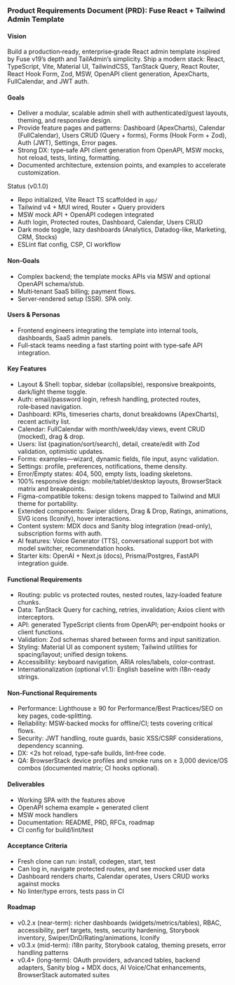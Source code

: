 ### Product Requirements Document (PRD): Fuse React + Tailwind Admin Template

#### Vision
Build a production‑ready, enterprise‑grade React admin template inspired by Fuse v19’s depth and TailAdmin’s simplicity. Ship a modern stack: React, TypeScript, Vite, Material UI, TailwindCSS, TanStack Query, React Router, React Hook Form, Zod, MSW, OpenAPI client generation, ApexCharts, FullCalendar, and JWT auth.

#### Goals
- Deliver a modular, scalable admin shell with authenticated/guest layouts, theming, and responsive design.
- Provide feature pages and patterns: Dashboard (ApexCharts), Calendar (FullCalendar), Users CRUD (Query + forms), Forms (Hook Form + Zod), Auth (JWT), Settings, Error pages.
- Strong DX: type‑safe API client generation from OpenAPI, MSW mocks, hot reload, tests, linting, formatting.
- Documented architecture, extension points, and examples to accelerate customization.

Status (v0.1.0)
- Repo initialized, Vite React TS scaffolded in `app/`
- Tailwind v4 + MUI wired, Router + Query providers
- MSW mock API + OpenAPI codegen integrated
- Auth login, Protected routes, Dashboard, Calendar, Users CRUD
- Dark mode toggle, lazy dashboards (Analytics, Datadog-like, Marketing, CRM, Stocks)
- ESLint flat config, CSP, CI workflow

#### Non‑Goals
- Complex backend; the template mocks APIs via MSW and optional OpenAPI schema/stub.
- Multi‑tenant SaaS billing; payment flows.
- Server‑rendered setup (SSR). SPA only.

#### Users & Personas
- Frontend engineers integrating the template into internal tools, dashboards, SaaS admin panels.
- Full‑stack teams needing a fast starting point with type‑safe API integration.

#### Key Features
- Layout & Shell: topbar, sidebar (collapsible), responsive breakpoints, dark/light theme toggle.
- Auth: email/password login, refresh handling, protected routes, role‑based navigation.
- Dashboard: KPIs, timeseries charts, donut breakdowns (ApexCharts), recent activity list.
- Calendar: FullCalendar with month/week/day views, event CRUD (mocked), drag & drop.
- Users: list (pagination/sort/search), detail, create/edit with Zod validation, optimistic updates.
- Forms: examples—wizard, dynamic fields, file input, async validation.
- Settings: profile, preferences, notifications, theme density.
- Error/Empty states: 404, 500, empty lists, loading skeletons.
- 100% responsive design: mobile/tablet/desktop layouts, BrowserStack matrix and breakpoints.
- Figma-compatible tokens: design tokens mapped to Tailwind and MUI theme for portability.
- Extended components: Swiper sliders, Drag & Drop, Ratings, animations, SVG icons (Iconify), hover interactions.
- Content system: MDX docs and Sanity blog integration (read-only), subscription forms with auth.
- AI features: Voice Generator (TTS), conversational support bot with model switcher, recommendation hooks.
- Starter kits: OpenAI + Next.js (docs), Prisma/Postgres, FastAPI integration guide.

#### Functional Requirements
- Routing: public vs protected routes, nested routes, lazy‑loaded feature chunks.
- Data: TanStack Query for caching, retries, invalidation; Axios client with interceptors.
- API: generated TypeScript clients from OpenAPI; per‑endpoint hooks or client functions.
- Validation: Zod schemas shared between forms and input sanitization.
- Styling: Material UI as component system; Tailwind utilities for spacing/layout; unified design tokens.
- Accessibility: keyboard navigation, ARIA roles/labels, color‑contrast.
- Internationalization (optional v1.1): English baseline with i18n-ready strings.

#### Non‑Functional Requirements
- Performance: Lighthouse ≥ 90 for Performance/Best Practices/SEO on key pages, code‑splitting.
- Reliability: MSW‑backed mocks for offline/CI; tests covering critical flows.
- Security: JWT handling, route guards, basic XSS/CSRF considerations, dependency scanning.
- DX: <2s hot reload, type‑safe builds, lint‑free code.
- QA: BrowserStack device profiles and smoke runs on ≥ 3,000 device/OS combos (documented matrix; CI hooks optional).

#### Deliverables
- Working SPA with the features above
- OpenAPI schema example + generated client
- MSW mock handlers
- Documentation: README, PRD, RFCs, roadmap
- CI config for build/lint/test

#### Acceptance Criteria
- Fresh clone can run: install, codegen, start, test
- Can log in, navigate protected routes, and see mocked user data
- Dashboard renders charts, Calendar operates, Users CRUD works against mocks
- No linter/type errors, tests pass in CI

#### Roadmap
- v0.2.x (near-term): richer dashboards (widgets/metrics/tables), RBAC, accessibility, perf targets, tests, security hardening, Storybook inventory, Swiper/DnD/Rating/animations, Iconify
- v0.3.x (mid-term): i18n parity, Storybook catalog, theming presets, error handling patterns
- v0.4+ (long-term): OAuth providers, advanced tables, backend adapters, Sanity blog + MDX docs, AI Voice/Chat enhancements, BrowserStack automated suites


